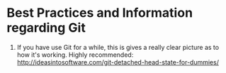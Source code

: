 # Best Practices and Information regarding Git

1. If you have use Git for a while, this is gives a really clear picture as to how it's working. Highly recommended: http://ideasintosoftware.com/git-detached-head-state-for-dummies/

